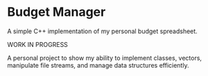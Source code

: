 # Budget Manager
A simple C++ implementation of my personal budget spreadsheet.

WORK IN PROGRESS

A personal project to show my ability to implement classes, vectors, manipulate file streams, and manage data structures efficiently.
